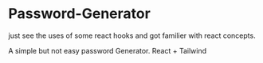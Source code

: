 # Password-Generator
 
just see the uses of some react hooks and got familier with react concepts.

A simple but not easy password Generator.
React + Tailwind